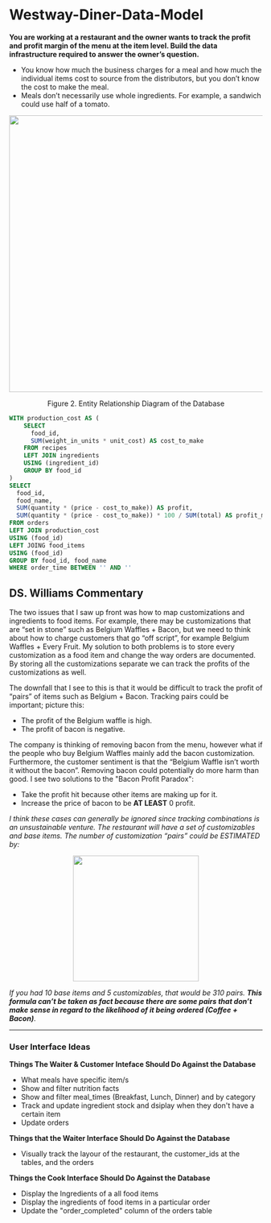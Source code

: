 <h1>Westway-Diner-Data-Model</h1>

<b>You are working at a restaurant and the owner wants to track the profit and profit margin of the menu at the item level. Build the data infrastructure required to answer the owner’s question.</b>
<ul>
  <li> You know how much the business charges for a meal and how much the individual items cost to source from the distributors, but you don’t know the cost to make the meal. </li>
  <li> Meals don’t necessarily use whole ingredients. For example, a sandwich could use half of a tomato. </li>
</ul>

<p align='center'>
    <img src="./Westway-.png" align='center' width="550" />
    <p align='center'> Figure 2. Entity Relationship Diagram of the Database </p>
</p>


```sql
WITH production_cost AS (
    SELECT
      food_id,
      SUM(weight_in_units * unit_cost) AS cost_to_make
    FROM recipes
    LEFT JOIN ingredients
    USING (ingredient_id)
    GROUP BY food_id
)
SELECT
  food_id,
  food_name,
  SUM(quantity * (price - cost_to_make)) AS profit,
  SUM(quantity * (price - cost_to_make)) * 100 / SUM(total) AS profit_margin
FROM orders
LEFT JOIN production_cost
USING (food_id)
LEFT JOING food_items
USING (food_id)
GROUP BY food_id, food_name
WHERE order_time BETWEEN '' AND ''
```



<h2> DS. Williams Commentary </h2>
The two issues that I saw up front was how to map customizations and ingredients to food items. For example, there may be customizations that are “set in stone” such as Belgium Waffles + Bacon, but we need to think about how to charge customers that go “off script”, for example Belgium Waffles + Every Fruit. My solution to both problems is to store every customization as a food item and change the way orders are documented. By storing all the customizations separate we can track the profits of the customizations as well. <br />

The downfall that I see to this is that it would be difficult to track the profit of “pairs”  of items such as Belgium + Bacon. Tracking pairs could be important; picture this:
<ul>
  <li> The profit of the Belgium waffle is high. </li>
  <li> The profit of bacon is negative. </li>
</ul>

The company is thinking of removing bacon from the menu, however what if the people who buy Belgium Waffles mainly add the bacon customization. Furthermore, the customer sentiment is that the “Belgium Waffle isn’t worth it without the bacon”. Removing bacon could potentially do more harm than good. I see two solutions to the "Bacon Profit Paradox":
<ul>
  <li> Take the profit hit because other items are making up for it. </li>
  <li> Increase the price of bacon to be <b>AT LEAST</b> 0 profit. </li>
</ul>

<i>I think these cases can generally be ignored since tracking combinations is an unsustainable venture. The restaurant will have a set of customizables and base items. The number of customization “pairs” could be ESTIMATED by: </i>

<p align='center'>
    <img align='center' width='250' src="https://render.githubusercontent.com/render/math?math=\textrm{Pairs} = \textrm{Base Items} \cdot \sum_{k=1}^{C}{C \choose k}"> 
</p>

<i>If you had 10 base items and 5 customizables, that would be 310 pairs. <b>This formula can’t be taken as fact because there are some pairs that don’t make sense in regard to the likelihood of it being ordered (Coffee + Bacon)</b></i>. <br />
  
<hr>

<h3> User Interface Ideas </h3>
<b>Things The Waiter & Customer Inteface Should Do Against the Database</b>
<ul>
  <li> What meals have specific item/s </li>
  <li> Show and filter nutrition facts </li>
  <li> Show and filter meal_times (Breakfast, Lunch, Dinner) and by category </li>
  <li> Track and update ingredient stock and dsiplay when they don't have a certain item </li>
  <li> Update orders </li>
</ul>

<b>Things that the Waiter Interface Should Do Against the Database</b>
<ul>
  <li> Visually track the layour of the restaurant, the customer_ids at the tables, and the orders </li>
</ul>

<b>Things the Cook Interface Should Do Against the Database</b>
<ul>
  <li> Display the Ingredients of a all food items </li>
  <li> Display the ingredients of food items in a particular order </li>
  <li> Update the "order_completed" column of the orders table </li>
</ul>



